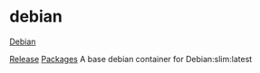 # debian

[Debian](https://www.debian.org)

[Release](https://www.debian.org/releases/stable/)
[Packages](https://packages.debian.org/bullseye/allpackages)
A base debian container for Debian:slim:latest
